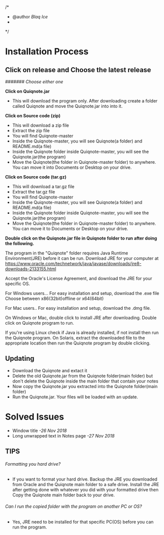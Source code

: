 /* 
 * @author *Blaq Ice*
 *
 */


# Installation Process
## Click on release and Choose the latest release

####### *Choose either one*

**Click on Quiqnote.jar**
  - This will download the program only. After downloading create a folder called Quiqnote and move the Quiqnote.jar into into it.
  
**Click on Source code (zip)**
  - This will download a zip file
  - Extract the zip file
  - You will find Quiqnote-master
  - Inside the Quiqnote-master, you will see Quiqnote(a folder) and README.md(a file)
  - Inside the Quiqnote folder inside Quiqnote-master, you will see the Quiqnote.jar(the program)
  - Move the Quiqnote(the folder in Quiqnote-master folder) to anywhere. You can move it into Documents or Desktop on your drive.

**Click on Source code (tar.gz)**
  - This will download a tar.gz file
  - Extract the tar.gz file
  - You will find Quiqnote-master
  - Inside the Quiqnote-master, you will see Quiqnote(a folder) and README.md(a file)
  - Inside the Quiqnote folder inside Quiqnote-master, you will see the Quiqnote.jar(the program)
  - Move the Quiqnote(the folder in Quiqnote-master folder) to anywhere. You can move it to Documents or Desktop on your drive.
  
  
  **Double click on the Quiqnote.jar file in Quiqnote folder to run after doing the following.**


The program in the "Quiqnote" folder requires Java Runtime Environment(JRE) before it can be run.
Download JRE for your computer at 
https://www.oracle.com/technetwork/java/javase/downloads/jre8-downloads-2133155.html


Accept the Oracle's License Agreement, and download the JRE for your specific OS.

For Windows users...
For easy installation and setup, download the .exe file 
Choose between x86(32bit)offline  or x64(64bit)

For Mac users..
For easy installation and setup, download the .dmg file.

On Windows or Mac, double click to install JRE after downloading.
Double click on Quiqnote program to run.


If you're using Linux check if Java is already installed, if not install then run the Quiqnote program.
On Solaris, extract the downloaded file to the appropriate location then run the Quiqnote program by double clicking.

## Updating
- Download the Quiqnote and extact it
- Delete the old Quiqnote.jar from the Quiqnote folder(main folder) but don't delete the Quiqnote inside the main folder that contain your notes
- Now copy the Quiqnote.jar you extracted into the Quiqnote folder(main folder)
- Run the Quiqnote.jar. Your files will be loaded with an update.


# Solved Issues

- Window title           *-26 Nov 2018* 
- Long unwrapped text in Notes page              *-27 Nov 2018*


## TIPS
###### Formatting you hard drive?
- If you want to format your hard drive. Backup the JRE you downloaded from Oracle and the Quiqnote main folder to a safe drive. Install the JRE after getting done with whatever you did with your formatted drive then Copy the Quiqnote main folder back to your drive.

###### Can I run the copied folder with the program on another PC or OS?
- Yes, JRE need to be installed for that specific PC(OS) before you can run the program.
